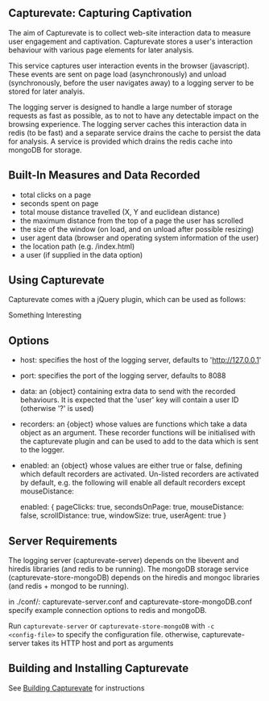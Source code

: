 Capturevate: Capturing Captivation
------------------------------------
The aim of Capturevate is to collect web-site interaction data to measure user engagement and captivation. Capturevate stores a user's interaction behaviour with various page elements for later analysis.

This service captures user interaction events in the browser (javascript). These events are sent on page load (asynchronously) and unload (synchronously, before the user navigates away) to a logging server to be stored for later analyis.

The logging server is designed to handle a large number of storage requests as fast as possible, as to not to have any detectable impact on the browsing experience. The logging server caches this interaction data in redis (to be fast) and a separate service drains the cache to persist the data for analysis. A service is provided which drains the redis cache into mongoDB for storage.


Built-In Measures and Data Recorded
-------------------------------------
- total clicks on a page
- seconds spent on page
- total mouse distance travelled (X, Y and euclidean distance)
- the maximum distance from the top of a page the user has scrolled
- the size of the window (on load, and on unload after possible resizing)
- user agent data (browser and operating system information of the user)
- the location path (e.g. /index.html)
- a user (if supplied in the data option)

Using Capturevate
------------------
Capturevate comes with a jQuery plugin, which can be used as follows:
    <div id="interesting">Something Interesting</div>
    <script src="jquery.min.js"></script>
    <script src="capturevate.js"></script>
    <script>
        $.capturevate({
            data: {
                user: 'foo'
            },
            recorders: {
                interestingClicks: function(data) {
                    $('#interesting').click(function() {
                        data['interestingClicks'] = (data['interestingClicks'] || 0) + 1;
                    });
                }
            }
        });
    </script>

Options
--------
- host: specifies the host of the logging server, defaults to 'http://127.0.0.1'
- port: specifies the port of the logging server, defaults to 8088
- data: an {object} containing extra data to send with the recorded behaviours. It is expected that the 'user' key will contain a user ID (otherwise '?' is used)
- recorders: an {object} whose values are functions which take a data object as an argument. These recorder functions will be initialised with the capturevate plugin and can be used to add to the data which is sent to the logger.
- enabled: an {object} whose values are either true or false, defining which default recorders are activated. Un-listed recorders are activated by default, e.g. the following will enable all default recorders except mouseDistance:

    enabled: {
        pageClicks: true,
        secondsOnPage: true,
        mouseDistance: false,
        scrollDistance: true,
        windowSize: true,
        userAgent: true
    }

Server Requirements
--------------------
The logging server (capturevate-server) depends on the libevent and hiredis libraries (and redis to be running). The mongoDB storage service (capturevate-store-mongoDB) depends on the hiredis and mongoc libraries (and redis + mongod to be running).

in ./conf/:
capturevate-server.conf and capturevate-store-mongoDB.conf specify example connection options to redis and mongoDB.

Run <code>capturevate-server</code> or <code>capturevate-store-mongoDB</code> with <code>-c &lt;config-file&gt;</code> to specify the configuration file.
otherwise, capturevate-server takes its HTTP host and port as arguments

Building and Installing Capturevate
------------------------------------
See <a href="./doc/building.md">Building Capturevate</a> for instructions


